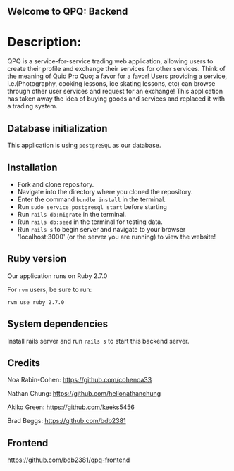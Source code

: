 ## Welcome to QPQ: Backend

# Description:
QPQ is a service-for-service trading web application, allowing users to create their profile and exchange their services for other services. Think of the meaning of Quid Pro Quo; a favor for a favor! Users providing a service, i.e.(Photography, cooking lessons, ice skating lessons, etc) can browse through other user services and request for an exchange! This application has taken away the idea of buying goods and services and replaced it with a trading system.

## Database initialization
This application is using `postgreSQL` as our database.

## Installation
- Fork and clone repository.
- Navigate into the directory where you cloned the repository.
- Enter the command `bundle install` in the terminal.
- Run `sudo service postgresql start` before starting
- Run `rails db:migrate` in the terminal.
- Run `rails db:seed` in the terminal for testing data.
- Run `rails s` to begin server and navigate to your browser 'localhost:3000' (or the server you are running) to view the website!


## Ruby version

Our application runs on Ruby 2.7.0

For `rvm` users, be sure to run:
```
rvm use ruby 2.7.0
```


## System dependencies
Install rails server and run `rails s` to start this backend server.


## Credits 

Noa Rabin-Cohen: https://github.com/cohenoa33

Nathan Chung: https://github.com/hellonathanchung

Akiko Green: https://github.com/keeks5456

Brad Beggs: https://github.com/bdb2381
 
 
 ## Frontend
 
https://github.com/bdb2381/qpq-frontend
